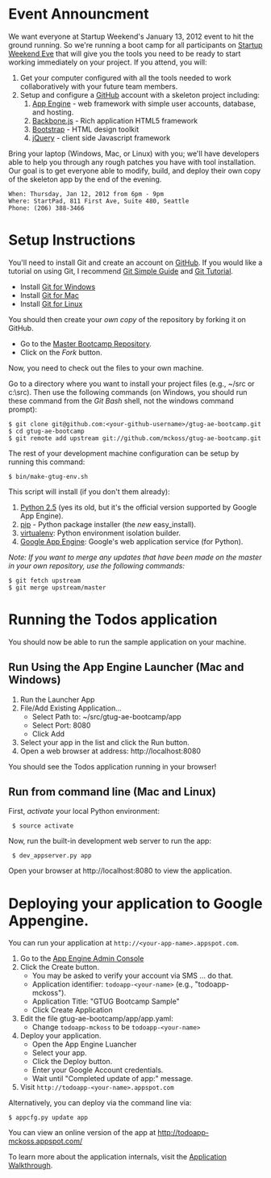 # Event Announcment

We want everyone at Startup Weekend's January 13, 2012 event to hit the ground running. So we're
running a boot camp for all participants on
[Startup Weekend Eve](http://seattleswgtugbootcamp.eventbrite.com/) that will give you the tools you
need to be ready to start working immediately on your project. If you attend, you will:

1. Get your computer configured with all the tools needed to work collaboratively with your future
   team members.
2. Setup and configure a [GitHub] account with a skeleton project including:
    1. [App Engine] - web framework with simple user accounts, database, and hosting.
    2. [Backbone.js] - Rich application HTML5 framework
    3. [Bootstrap] - HTML design toolkit
    4. [jQuery] - client side Javascript framework

Bring your laptop (Windows, Mac, or Linux) with you; we'll have developers able to help you through
any rough patches you have with tool installation. Our goal is to get everyone able to modify,
build, and deploy their own copy of the skeleton app by the end of the evening.

    When: Thursday, Jan 12, 2012 from 6pm - 9pm
    Where: StartPad, 811 First Ave, Suite 480, Seattle
    Phone: (206) 388-3466

  [GitHub]: https://github.com/
  [App Engine]: http://code.google.com/appengine/
  [Bootstrap]: http://twitter.github.com/bootstrap/
  [Backbone.js]: http://documentcloud.github.com/backbone/
  [jQuery]: http://jquery.com/
  [Namespace.js]: https://github.com/mckoss/namespace
  [QUnit]: https://github.com/jquery/qunit
  [RequireJS]: http://requirejs.org/

# Setup Instructions

You'll need to install Git and create an
account on [GitHub].  If you would like a tutorial on using Git, I recommend
[Git Simple Guide] and [Git Tutorial].

- Install [Git for Windows](http://help.github.com/win-set-up-git/)
- Install [Git for Mac](http://help.github.com/mac-set-up-git/)
- Install [Git for Linux](http://help.github.com/linux-set-up-git/)

You should then create your *own copy* of the repository by forking it on GitHub.

- Go to the [Master Bootcamp Repository](https://github.com/mckoss/gtug-ae-bootcamp).
- Click on the *Fork* button.

Now, you need to check out the files to your own machine.

Go to a directory where you want to install your project files (e.g., ~/src or c:\src).  Then use
the following commands (on Windows, you should run these command from the *Git Bash* shell,
not the windows command prompt):

    $ git clone git@github.com:<your-github-username>/gtug-ae-bootcamp.git
    $ cd gtug-ae-bootcamp
    $ git remote add upstream git://github.com/mckoss/gtug-ae-bootcamp.git

The rest of your development machine configuration can be setup by running this command:

    $ bin/make-gtug-env.sh

This script will install (if you don't them already):

1. [Python 2.5] (yes its old, but it's the official version supported by Google App Engine).
2. [pip] - Python package installer (the *new* easy_install).
3. [virtualenv]: Python environment isolation builder.
4. [Google App Engine]: Google's web application service (for Python).

  [Git Tutorial]: http://gitimmersion.com/index.html
  [Git Simple Guide]: http://rogerdudler.github.com/git-guide/
  [Python 2.5]: http://www.python.org/getit/releases/2.5.6/
  [pip]: http://pypi.python.org/pypi/pip
  [virtualenv]: http://pypi.python.org/pypi/virtualenv
  [PIL]: http://www.pythonware.com/products/pil/
  [Google App Engine]: http://code.google.com/appengine/docs/python/overview.html

*Note: If you want to merge any updates that have been made on the master in your own
repository, use the following commands:*

    $ git fetch upstream
    $ git merge upstream/master

# Running the Todos application

You should now be able to run the sample application on your machine.

## Run Using the App Engine Launcher (Mac and Windows)

1. Run the Launcher App
2. File/Add Existing Application...
   - Select Path to: ~/src/gtug-ae-bootcamp/app
   - Select Port: 8080
   - Click Add
3. Select your app in the list and click the Run button.
4. Open a web browser at address: http://localhost:8080

You should see the Todos application running in your browser!

## Run from command line (Mac and Linux)

First, *activate* your local Python environment:

     $ source activate

Now, run the built-in development web server to run the app:

     $ dev_appserver.py app

Open your browser at http://localhost:8080 to view the application.

# Deploying your application to Google Appengine.

You can run your application at `http://<your-app-name>.appspot.com`.

1. Go to the [App Engine Admin Console]
2. Click the Create button.
   - You may be asked to verify your account via SMS ... do that.
   - Application identifier: `todoapp-<your-name>` (e.g., "todoapp-mckoss").
   - Application Title: "GTUG Bootcamp Sample"
   - Click Create Application
3. Edit the file gtug-ae-bootcamp/app/app.yaml:
   - Change `todoapp-mckoss` to be `todoapp-<your-name>`
4. Deploy your application.
   - Open the App Engine Luancher
   - Select your app.
   - Click the Deploy button.
   - Enter your Google Account credentials.
   - Wait until "Completed update of app:" message.
5. Visit `http://todoapp-<your-name>.appspot.com`

Alternatively, you can deploy via the command line via:

    $ appcfg.py update app

  [App Engine Admin Console]: https://appengine.google.com/

You can view an online version of the app at http://todoapp-mckoss.appspot.com/

To learn more about the application internals, visit the [Application Walkthrough].

  [Application Walkthrough]: gtug-ae-bootcamp/blob/master/docs/todos-walkthrough.md
